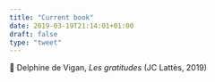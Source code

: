 ```yaml
---
title: "Current book"
date: 2019-03-19T21:14:01+01:00
draft: false
type: "tweet"
---
```

&#x1f4d6; Delphine de Vigan, *Les gratitudes* (JC Lattès, 2019)

